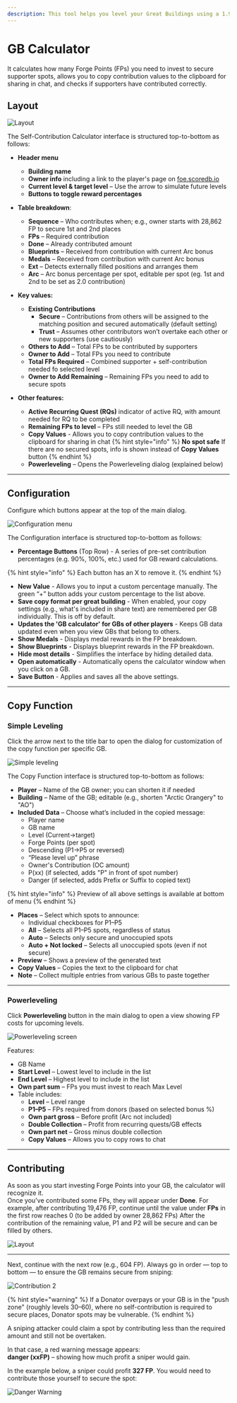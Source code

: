 ```yaml
--- 
description: This tool helps you level your Great Buildings using a 1.9 support (or any custom value).  
---
```


# GB Calculator

It calculates how many Forge Points (FPs) you need to invest to secure supporter spots, allows you to copy contribution values to the clipboard for sharing in chat, and checks if supporters have contributed correctly. 

## Layout

![Layout](https://github.com/user-attachments/assets/f43f4e65-f060-42e5-989f-49b0aa0f7691)

The Self-Contribution Calculator interface is structured top-to-bottom as follows:

- **Header menu**
  - **Building name**
  - **Owner info** including a link to the player's page on [foe.scoredb.io](https://foe.scoredb.io/)
  - **Current level & target level** – Use the arrow to simulate future levels
  - **Buttons to toggle reward percentages**

- **Table breakdown**:
  - **Sequence** – Who contributes when; e.g., owner starts with 28,862 FP to secure 1st and 2nd places
  - **FPs** – Required contribution
  - **Done** – Already contributed amount
  - **Blueprints** – Received from contribution with current Arc bonus
  - **Medals** – Received from contribution with current Arc bonus
  - **Ext** – Detects externally filled positions and arranges them
  - **Arc** – Arc bonus percentage per spot, editable per spot (eg. 1st and 2nd to be set as 2.0 contribution)

- **Key values:**
  - **Existing Contributions**
    - **Secure** – Contributions from others will be assigned to the matching position and secured automatically (default setting)
    - **Trust** – Assumes other contributors won’t overtake each other or new supporters (use cautiously)
  - **Others to Add** – Total FPs to be contributed by supporters
  - **Owner to Add** – Total FPs you need to contribute
  - **Total FPs Required** – Combined supporter + self-contribution needed fo selected level
  - **Owner to Add Remaining** – Remaining FPs you need to add to secure spots

- **Other features:**
  - **Active Recurring Quest (RQs)** indicator of active RQ, with amount needed for RQ to be completed
  - **Remaining FPs to level** – FPs still needed to level the GB
  - **Copy Values** - Allows you to copy contribution values to the clipboard for sharing in chat
{% hint style="info" %}
**No spot safe** If there are no secured spots, info is shown instead of **Copy Values** button
{% endhint %}
  - **Powerleveling** – Opens the Powerleveling dialog (explained below)

---

## Configuration

Configure which buttons appear at the top of the main dialog.

![Configuration menu](https://github.com/user-attachments/assets/edc054f4-7ae5-449d-84da-111b08470c20)

The Configuration interface is structured top-to-bottom as follows:
- **Percentage Buttons** (Top Row) - A series of pre-set contribution percentages (e.g. 90%, 100%, etc.) used for GB reward calculations.

{% hint style="info" %}
Each button has an X to remove it.
{% endhint %}

- **New Value** - Allows you to input a custom percentage manually. The green “+” button adds your custom percentage to the list above.
- **Save copy format per great building** - When enabled, your copy settings (e.g., what's included in share text) are remembered per GB individually. This is off by default.
- **Updates the 'GB calculator' for GBs of other players** - Keeps GB data updated even when you view GBs that belong to others.
- **Show Medals** - Displays medal rewards in the FP breakdown.
- **Show Blueprints** - Displays blueprint rewards in the FP breakdown.
- **Hide most details** - Simplifies the interface by hiding detailed data.
- **Open automatically** - Automatically opens the calculator window when you click on a GB.
- **Save Button** - Applies and saves all the above settings.

---

## Copy Function

### Simple Leveling

Click the arrow next to the title bar to open the dialog for customization of the copy function per specific GB.

![Simple leveling](https://github.com/user-attachments/assets/19511e1a-b25e-4269-b39e-94b0aaa13d5c)

The Copy Function interface is structured top-to-bottom as follows:

- **Player** – Name of the GB owner; you can shorten it if needed
- **Building** – Name of the GB; editable (e.g., shorten "Arctic Orangery" to "AO")
- **Included Data** – Choose what’s included in the copied message:
  - Player name
  - GB name
  - Level (Current→target)
  - Forge Points (per spot)
  - Descending (P1→P5 or reversed)
  - “Please level up” phrase
  - Owner's Contribution (OC amount)
  - P(xx) (if selected, adds "P" in front of spot number)
  - Danger (if selected, adds Prefix or Suffix to copied text)
  
{% hint style="info" %}
Preview of all above settings is available at bottom of menu
{% endhint %}

  
- **Places** – Select which spots to announce:
  - Individual checkboxes for P1–P5
  - **All** – Selects all P1–P5 spots, regardless of status
  - **Auto** – Selects only secure and unoccupied spots
  - **Auto + Not locked** – Selects all unoccupied spots (even if not secure)
- **Preview** – Shows a preview of the generated text
- **Copy Values** – Copies the text to the clipboard for chat
- **Note** – Collect multiple entries from various GBs to paste together

---

### Powerleveling

Click **Powerleveling** button in the main dialog to open a view showing FP costs for upcoming levels.

![Powerleveling screen](https://github.com/user-attachments/assets/16f89baf-3b70-438f-af97-b888b2a49e7e)

Features:
- GB Name
- **Start Level** – Lowest level to include in the list
- **End Level** – Highest level to include in the list
- **Own part sum** – FPs you must invest to reach Max Level
- Table includes:
  - **Level** – Level range
  - **P1–P5** – FPs required from donors (based on selected bonus %)
  - **Own part gross** – Before profit (Arc not included)
  - **Double Collection** – Profit from recurring quests/GB effects
  - **Own part net** – Gross minus double collection
  - **Copy Values** – Allows you to copy rows to chat

---

## Contributing

As soon as you start investing Forge Points into your GB, the calculator will recognize it.  
Once you've contributed some FPs, they will appear under **Done**. 
For example, after contributing 19,476 FP, continue until the value under **FPs** in the first row reaches 0 (to be added by owner 28,862 FPs)
After the contribution of the remaining value, P1 and P2 will be secure and can be filled by others.

![Layout](https://github.com/user-attachments/assets/f43f4e65-f060-42e5-989f-49b0aa0f7691)

---
Next, continue with the next row (e.g., 604 FP). Always go in order — top to bottom — to ensure the GB remains secure from sniping:

![Contribution 2](https://github.com/user-attachments/assets/b82c1df6-9eb3-4530-ae81-ec7582a1b405)


{% hint style="warning" %}
If a Donator overpays or your GB is in the "push zone" (roughly levels 30–60), where no self-contribution is required to secure places, Donator spots may be vulnerable.
{% endhint %}

A sniping attacker could claim a spot by contributing less than the required amount and still not be overtaken.

In that case, a red warning message appears:  
**danger (xxFP)** – showing how much profit a sniper would gain.

In the example below, a sniper could profit **327 FP**. You would need to contribute those yourself to secure the spot:

![Danger Warning](https://github.com/user-attachments/assets/941f5a25-be42-4c6c-a960-c6046a9afbd7)

